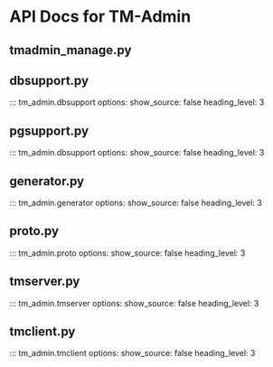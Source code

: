 # API Docs for TM-Admin

## tmadmin_manage.py

## dbsupport.py

::: tm_admin.dbsupport
options:
show_source: false
heading_level: 3

## pgsupport.py

::: tm_admin.dbsupport
options:
show_source: false
heading_level: 3

## generator.py

::: tm_admin.generator
options:
show_source: false
heading_level: 3

## proto.py

::: tm_admin.proto
options:
show_source: false
heading_level: 3

## tmserver.py

::: tm_admin.tmserver
options:
show_source: false
heading_level: 3

## tmclient.py

::: tm_admin.tmclient
options:
show_source: false
heading_level: 3
